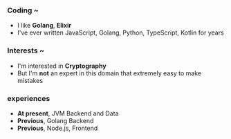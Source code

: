 
### Coding ~

* I like **Golang**, **Elixir**
* I've ever written JavaScript, Golang, Python, TypeScript, Kotlin for years

### Interests ~

* I'm interested in **Cryptography**
* But I'm **not** an expert in this domain that extremely easy to make mistakes

### experiences

* **At present**, JVM Backend and Data
* **Previous**, Golang Backend
* **Previous**, Node.js, Frontend
